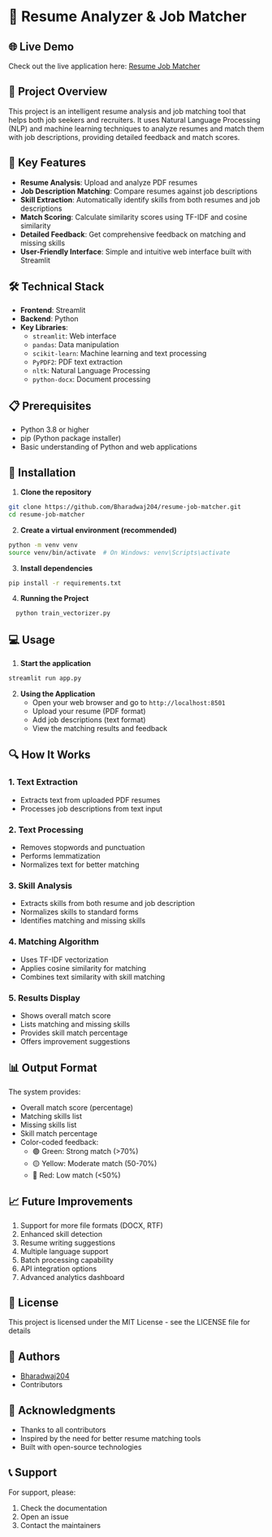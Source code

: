 # 💼 Resume Analyzer & Job Matcher

## 🌐 Live Demo

Check out the live application here: [Resume Job Matcher](https://resume-job-matcher.streamlit.app/)

## 📌 Project Overview
This project is an intelligent resume analysis and job matching tool that helps both job seekers and recruiters. It uses Natural Language Processing (NLP) and machine learning techniques to analyze resumes and match them with job descriptions, providing detailed feedback and match scores.

## 🎯 Key Features
- **Resume Analysis**: Upload and analyze PDF resumes
- **Job Description Matching**: Compare resumes against job descriptions
- **Skill Extraction**: Automatically identify skills from both resumes and job descriptions
- **Match Scoring**: Calculate similarity scores using TF-IDF and cosine similarity
- **Detailed Feedback**: Get comprehensive feedback on matching and missing skills
- **User-Friendly Interface**: Simple and intuitive web interface built with Streamlit

## 🛠️ Technical Stack
- **Frontend**: Streamlit
- **Backend**: Python
- **Key Libraries**:
  - `streamlit`: Web interface
  - `pandas`: Data manipulation
  - `scikit-learn`: Machine learning and text processing
  - `PyPDF2`: PDF text extraction
  - `nltk`: Natural Language Processing
  - `python-docx`: Document processing

## 📋 Prerequisites
- Python 3.8 or higher
- pip (Python package installer)
- Basic understanding of Python and web applications

## 🚀 Installation

1. **Clone the repository**
```bash
git clone https://github.com/Bharadwaj204/resume-job-matcher.git
cd resume-job-matcher
```

2. **Create a virtual environment (recommended)**
```bash
python -m venv venv
source venv/bin/activate  # On Windows: venv\Scripts\activate
```

3. **Install dependencies**
```bash
pip install -r requirements.txt
```
4. **Running the Project**
 ```bash
   python train_vectorizer.py
```
## 💻 Usage

1. **Start the application**
```bash
streamlit run app.py
```

2. **Using the Application**
   - Open your web browser and go to `http://localhost:8501`
   - Upload your resume (PDF format)
   - Add job descriptions (text format)
   - View the matching results and feedback

## 🔍 How It Works

### 1. Text Extraction
- Extracts text from uploaded PDF resumes
- Processes job descriptions from text input

### 2. Text Processing
- Removes stopwords and punctuation
- Performs lemmatization
- Normalizes text for better matching

### 3. Skill Analysis
- Extracts skills from both resume and job description
- Normalizes skills to standard forms
- Identifies matching and missing skills

### 4. Matching Algorithm
- Uses TF-IDF vectorization
- Applies cosine similarity for matching
- Combines text similarity with skill matching

### 5. Results Display
- Shows overall match score
- Lists matching and missing skills
- Provides skill match percentage
- Offers improvement suggestions

## 📊 Output Format
The system provides:
- Overall match score (percentage)
- Matching skills list
- Missing skills list
- Skill match percentage
- Color-coded feedback:
  - 🟢 Green: Strong match (>70%)
  - 🟡 Yellow: Moderate match (50-70%)
  - 🔴 Red: Low match (<50%)

## 📈 Future Improvements
1. Support for more file formats (DOCX, RTF)
2. Enhanced skill detection
3. Resume writing suggestions
4. Multiple language support
5. Batch processing capability
6. API integration options
7. Advanced analytics dashboard

## 📝 License
This project is licensed under the MIT License - see the LICENSE file for details

## 👥 Authors
- [Bharadwaj204](https://github.com/Bharadwaj204)
- Contributors

## 🙏 Acknowledgments
- Thanks to all contributors
- Inspired by the need for better resume matching tools
- Built with open-source technologies

## 📞 Support
For support, please:
1. Check the documentation
2. Open an issue
3. Contact the maintainers
